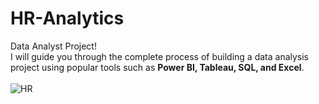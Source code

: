 # HR-Analytics
  Data Analyst Project! <br> I will guide you through the complete process of building a data analysis project using popular tools such as <b>Power BI, Tableau, SQL, and Excel</b>. <br><br>
![HR](https://github.com/sherifRoshdy/HR-Analytics/assets/77529268/ffe48582-5dea-4828-bf2e-91df57b45ee1)
